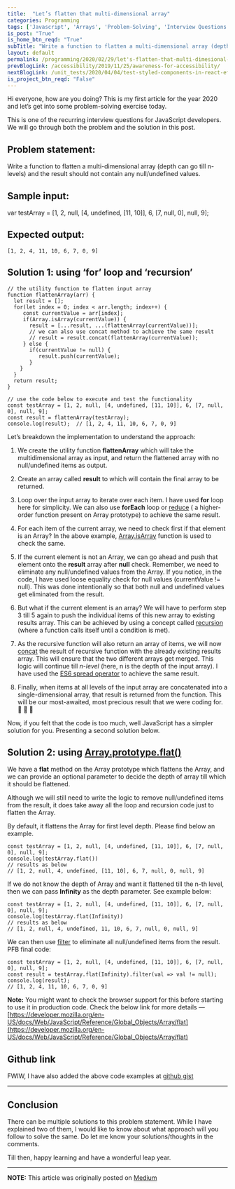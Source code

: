 ```yaml
---
title:  "Let’s flatten that multi-dimensional array"
categories: Programming
tags: ['Javascript', 'Arrays', 'Problem-Solving', 'Interview Questions']
is_post: "True"
is_home_btn_reqd: "True"
subTitle: "Write a function to flatten a multi-dimensional array (depth can go till n-levels) and the result should not contain any null/undefined values."
layout: default
permalink: /programming/2020/02/29/let's-flatten-that-multi-dimesional-array/
prevBlogLink: /accessibility/2019/11/25/awareness-for-accessibility/
nextBlogLink: /unit_tests/2020/04/04/test-styled-components-in-react-effeciently-using-display-names/
is_project_btn_reqd: "False"
---
```



Hi everyone, how are you doing? This is my first article for the year 2020 and let’s get into some problem-solving exercise today.

This is one of the recurring interview questions for JavaScript developers. We will go through both the problem and the solution in this post.

## Problem statement:
Write a function to flatten a multi-dimensional array (depth can go till n-levels) and the result should not contain any null/undefined values.

## Sample input:
var testArray = [1, 2, null, [4, undefined, [11, 10]], 6, [7, null, 0], null, 9];


## Expected output:
`[1, 2, 4, 11, 10, 6, 7, 0, 9]`

## Solution 1: using ‘for’ loop and ‘recursion’

```
// the utility function to flatten input array
function flattenArray(arr) {  
  let result = [];    
  for(let index = 0; index < arr.length; index++) {    
     const currentValue = arr[index]; 
     if(Array.isArray(currentValue)) {
       result = [...result, ...(flattenArray(currentValue))];
       // we can also use concat method to achieve the same result
       // result = result.concat(flattenArray(currentValue));
     } else {      
       if(currentValue != null) {        
          result.push(currentValue);      
       }
    }
  }
  return result;  
} 

// use the code below to execute and test the functionality
const testArray = [1, 2, null, [4, undefined, [11, 10]], 6, [7, null, 0], null, 9]; 
const result = flattenArray(testArray); 
console.log(result);  // [1, 2, 4, 11, 10, 6, 7, 0, 9]
```

Let’s breakdown the implementation to understand the approach:

1. We create the utility function **flattenArray** which will take the multidimensional array as input, and return the flattened array with no null/undefined items as output.

2. Create an array called **result** to which will contain the final array to be returned.

3. Loop over the input array to iterate over each item. I have used **for** loop here for simplicity. We can also use **forEach** loop or [reduce](https://developer.mozilla.org/en-US/docs/Web/JavaScript/Reference/Global_Objects/Array/reduce) ( a higher-order function present on Array prototype) to achieve the same result.

4. For each item of the current array, we need to check first if that element is an Array? In the above example, [Array.isArray](https://developer.mozilla.org/en-US/docs/Web/JavaScript/Reference/Global_Objects/Array/isArray) function is used to check the same.

5. If the current element is not an Array, we can go ahead and push that element onto the **result** array after **null** check. Remember, we need to eliminate any null/undefined values from the Array. If you notice, in the code, I have used loose equality check for null values (currentValue != null). This was done intentionally so that both null and undefined values get eliminated from the result.

6. But what if the current element is an array? We will have to perform step 3 till 5 again to push the individual items of this new array to existing results array. This can be achieved by using a concept called [recursion](https://javascript.info/recursion) (where a function calls itself until a condition is met).

7. As the recursive function will also return an array of items, we will now [concat](https://developer.mozilla.org/en-US/docs/Web/JavaScript/Reference/Global_Objects/Array/concat) the result of recursive function with the already existing results array. This will ensure that the two different arrays get merged. This logic will continue till *n-level* (here, n is the depth of the input array). I have used the [ES6 spread operator](https://developer.mozilla.org/en-US/docs/Web/JavaScript/Reference/Operators/Spread_syntax) to achieve the same result.

8. Finally, when items at all levels of the input array are concatenated into a single-dimensional array, that result is returned from the function. This will be our most-awaited, most precious result that we were coding for.
:dancer:	:dancer:	:dancer:	

Now, if you felt that the code is too much, well JavaScript has a simpler solution for you. Presenting a second solution below.

## Solution 2: using [Array.prototype.flat()](https://developer.mozilla.org/en-US/docs/Web/JavaScript/Reference/Global_Objects/Array/flat)

We have a **flat** method on the Array prototype which flattens the Array, and we can provide an optional parameter to decide the depth of array till which it should be flattened.

Although we will still need to write the logic to remove null/undefined items from the result, it does take away all the loop and recursion code just to flatten the Array.

By default, it flattens the Array for first level depth. Please find below an example.

```
const testArray = [1, 2, null, [4, undefined, [11, 10]], 6, [7, null, 0], null, 9];
console.log(testArray.flat()) 
// results as below
// [1, 2, null, 4, undefined, [11, 10], 6, 7, null, 0, null, 9]
```

If we do not know the depth of Array and want it flattened till the n-th level, then we can pass **Infinity** as the depth parameter. See example below:

```
const testArray = [1, 2, null, [4, undefined, [11, 10]], 6, [7, null, 0], null, 9];
console.log(testArray.flat(Infinity))
// results as below
// [1, 2, null, 4, undefined, 11, 10, 6, 7, null, 0, null, 9]
```

We can then use [filter](https://developer.mozilla.org/en-US/docs/Web/JavaScript/Reference/Global_Objects/Array/filter) to eliminate all null/undefined items from the result. PFB final code:

```
const testArray = [1, 2, null, [4, undefined, [11, 10]], 6, [7, null, 0], null, 9];
const result = testArray.flat(Infinity).filter(val => val != null);
console.log(result);
// [1, 2, 4, 11, 10, 6, 7, 0, 9]
```

**Note:** You might want to check the browser support for this before starting to use it in production code. Check the below link for more details — [https://developer.mozilla.org/en-US/docs/Web/JavaScript/Reference/Global_Objects/Array/flat](https://developer.mozilla.org/en-US/docs/Web/JavaScript/Reference/Global_Objects/Array/flat)




## Github link

FWIW, I have also added the above code examples at [github gist](https://gist.github.com/anuk79/58da1549aa0827ea6a74cd78c10868cd)

----------------------------

## Conclusion

There can be multiple solutions to this problem statement. While I have explained two of them, I would like to know about what approach will you follow to solve the same. Do let me know your solutions/thoughts in the comments.

Till then, happy learning and have a wonderful leap year.

________________________________



**NOTE:** This article was originally posted on [Medium](https://medium.com/@anuradha15/lets-flatten-that-multi-dimensional-array-79787a9b6d13)
